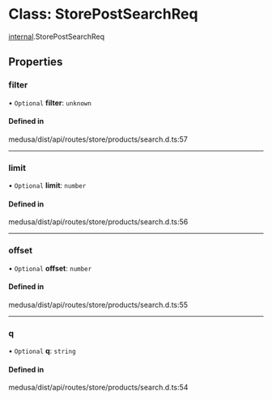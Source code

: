 # Class: StorePostSearchReq

[internal](../modules/internal-46.md).StorePostSearchReq

## Properties

### filter

• `Optional` **filter**: `unknown`

#### Defined in

medusa/dist/api/routes/store/products/search.d.ts:57

___

### limit

• `Optional` **limit**: `number`

#### Defined in

medusa/dist/api/routes/store/products/search.d.ts:56

___

### offset

• `Optional` **offset**: `number`

#### Defined in

medusa/dist/api/routes/store/products/search.d.ts:55

___

### q

• `Optional` **q**: `string`

#### Defined in

medusa/dist/api/routes/store/products/search.d.ts:54

